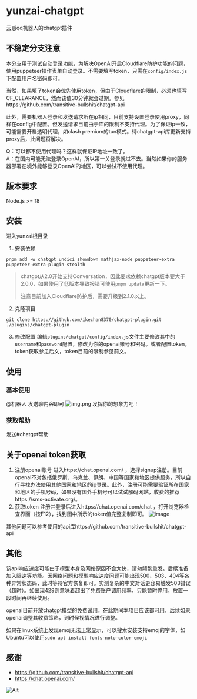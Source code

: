 # yunzai-chatgpt
云崽qq机器人的chatgpt插件
## 不稳定分支注意
本分支用于测试自动登录功能，为解决OpenAI开启Cloudflare防护功能的问题，使用puppeteer操作表单自动登录。不需要填写token，只需在`config/index.js`下配置用户名密码即可。

当然，如果填了token会优先使用token，但由于Cloudflare的限制，必须也填写CF_CLEARANCE，然而该值30分钟就会过期。参见https://github.com/transitive-bullshit/chatgpt-api

此外，需要机器人登录和发送请求所在ip相同，目前支持设置登录使用proxy，同样在config中配置。但发送请求目前由于库的限制不支持代理。为了保证ip一致，可能需要开启透明代理，如clash premium的tun模式。待chatgpt-api库更新支持proxy后，此问题将解决。

Q：可以都不使用代理吗？这样就保证IP地址一致了。\
A：在国内可能无法登录OpenAI，所以第一关登录就过不去。当然如果你的服务器部署在境外能够登录OpenAI的地区，可以尝试不使用代理。

## 版本要求
Node.js >= 18
## 安装
进入yunzai根目录
1. 安装依赖
```
pnpm add -w chatgpt undici showdown mathjax-node puppeteer-extra puppeteer-extra-plugin-stealth
```
> chatgpt从2.0开始支持Conversation，因此要求依赖chatgpt版本要大于2.0.0，如果使用了低版本导致报错可使用`pnpm update`更新一下。
>
> 注意目前加入Cloudflare防护后，需要升级到2.1.0以上。
2. 克隆项目
```
git clone https://github.com/ikechan8370/chatgpt-plugin.git ./plugins/chatgpt-plugin
```
3. 修改配置
编辑`plugins/chatgpt/config/index.js`文件主要修改其中的`username`和`password`配置，修改为你的openai账号和密码。或者配置token，token获取参见后文，token目前的限制参见前文。

## 使用

### 基本使用
@机器人 发送聊内容即可
![img.png](resources/img/example1.png)
发挥你的想象力吧！

### 获取帮助
发送#chatgpt帮助

## 关于openai token获取
1. 注册openai账号
进入https://chat.openai.com/ ，选择signup注册。目前openai不对包括俄罗斯、乌克兰、伊朗、中国等国家和地区提供服务，所以自行寻找办法使用其他国家和地区的ip登录。此外，注册可能需要验证所在国家和地区的手机号码，如果没有国外手机号可以试试解码网站，收费的推荐https://sms-activate.org/。
2. 获取token
注册并登录后进入https://chat.openai.com/chat ，打开浏览器检查界面（按F12），找到图中所示的token值完整复制即可。
![image](https://user-images.githubusercontent.com/21212372/205806905-a4bd2c47-0114-4815-85e4-ba63a10cf1b5.png)

其他问题可以参考使用的api库https://github.com/transitive-bullshit/chatgpt-api


## 其他

该api响应速度可能由于模型本身及网络原因不会太快，请勿频繁重发。后续准备加入限速等功能。因网络问题和模型响应速度问题可能出现500、503、404等各种异常状态码，此时等待官方恢复即可。实测复杂的中文对话更容易触发503错误（超时）。如出现429则意味着超出了免费账户调用频率，只能暂时停用，放置一段时间再继续使用。

openai目前开放chatgpt模型的免费试用，在此期间本项目应该都可用，后续如果openai调整其收费策略，到时候视情况进行调整。

如果在linux系统上发现emoj无法正常显示，可以搜索安装支持emoj的字体，如Ubuntu可以使用`sudo apt install fonts-noto-color-emoji`

## 感谢
* https://github.com/transitive-bullshit/chatgpt-api
* https://chat.openai.com/

![Alt](https://repobeats.axiom.co/api/embed/076d597ede41432208435f233d18cb20052fb90a.svg "Repobeats analytics image")
